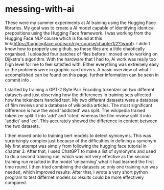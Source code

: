 # messing-with-ai
These were my summer experiments at AI training using the Hugging Face libraries. My goal was to create a AI model capable of identifying identical prepositions using the Hugging Face framework. I was working from the Hugging Face NLP course which is found at this link(https://huggingface.co/learn/nlp-course/chapter1/2?fw=pt). I didn't know how to properly use github, so these files are a little chaotically organised. I uploaded four batches of files before I moved on to working on Dijkstra's algorithm. With the hardware that I had to, AI work was really too high level for me to feel satisfied with. Either everything was extremely easy or the problems were in graphic card drivers. A basic overview of what I accomplished can be found on this page, further information can be seen in commit info . 

I started by training a GPT-2 Byte Pair Encoding tokenizer on two different datasets and just observing how the differences in training sets affected how the tokenizers handled text. My two different datasets were a database of film reviews and a database of wikipedia articles. The most significant difference is how the word 'addicted' was split. The wikipedia trained tokenizer split it into 'add' and 'icted' whereas the film review split it into 'addict' and 'ed'. This accurately showed the difference in content between the two datasets. 

I then moved onto to training bert models to detect symonyms. This was surprisingly complex just because of the difficulties in defining a symonym. My first attempt was simply from following the hugging face tutorial in chapter 3. After that, I used ChatGPT to make a list of symonyms and used to do a second training run, which was not very effective as the second training run resulted in the model 'unlearning' what it had learned the first time round. I then tried combining the datasets so only one training run was needed, which improved results. After that, I wrote a very short python program to test differnet models so results could be more effectively compared. 

